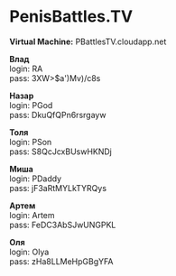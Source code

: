 PenisBattles.TV
===============

**Virtual Machine:**
PBattlesTV.cloudapp.net

**Влад**<br />
login: RA<br />
pass: 3XW>$a')Mv)/c8s

**Назар**<br />
login: PGod<br />
pass: DkuQfQPn6rsrgayw

**Толя**<br />
login: PSon<br />
pass: S8QcJcxBUswHKNDj

**Миша**<br />
login: PDaddy<br />
pass: jF3aRtMYLkTYRQys

**Артем**<br />
login: Artem<br />
pass: FeDC3AbSJwUNGPKL

**Оля**<br />
login: Olya<br />
pass: zHa8LLMeHpGBgYFA
